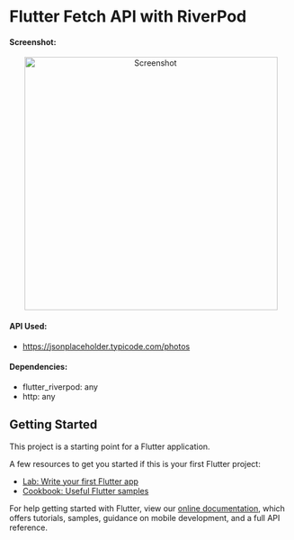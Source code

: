 # Flutter Fetch API with RiverPod

#### Screenshot:

<p align="center">
<img src="https://i.imgur.com/AWIcDXo.png" alt="Screenshot" width="450">
</p>

#### API Used:
* https://jsonplaceholder.typicode.com/photos

#### Dependencies:
* flutter_riverpod: any
* http: any


## Getting Started

This project is a starting point for a Flutter application.

A few resources to get you started if this is your first Flutter project:

- [Lab: Write your first Flutter app](https://flutter.dev/docs/get-started/codelab)
- [Cookbook: Useful Flutter samples](https://flutter.dev/docs/cookbook)

For help getting started with Flutter, view our
[online documentation](https://flutter.dev/docs), which offers tutorials,
samples, guidance on mobile development, and a full API reference.
